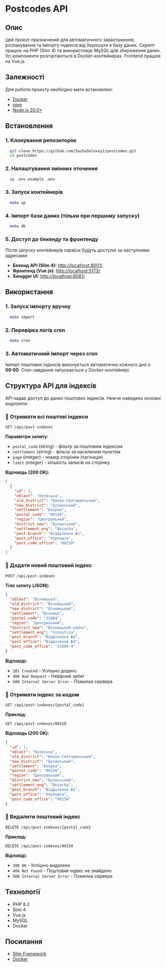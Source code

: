 
# Postcodes API

## Опис

Цей проєкт призначений для автоматичного завантаження, розпакування та імпорту індексів від Укрпошти в базу даних. 
Скрипт працює на PHP (Slim 4) та використовує MySQL для збереження даних. Усі компоненти розгортаються в Docker-контейнерах. 
Frontend працює на Vue.js. 

## Залежності

Для роботи проєкту необхідно мати встановлені:
- [Docker](https://docs.docker.com/get-docker/)
- [npm](https://www.npmjs.com/)
- [Node.js 20.0+](https://nodejs.org/)

## Встановлення

### 1. Клонування репозиторію
```sh
  git clone https://github.com/SashaSolovey1/postcodes.git
  cd postcodes
```

### 2. Налаштування змінних оточення
```sh
  cp .env.example .env
```

### 3. Запуск контейнерів
```sh
  make up
```

### 4. Імпорт бази даних (тільки при першому запуску)
```sh
  make db
```

### 5. Доступ до бекенду та фронтенду
Після запуску контейнерів сервіси будуть доступні за наступними адресами:

- **Бекенд API (Slim 4):** [http://localhost:8001/](http://localhost:8001/)
- **Фронтенд (Vue.js):** [http://localhost:5173/](http://localhost:5173/)
- **Swagger UI:** [http://localhost:8081/](http://localhost:8081/)


## Використання

### 1. Запуск імпорту вручну
```sh
  make import
```

### 2. Перевірка логів cron
```sh
  make cron
```

### 3. Автоматичний імпорт через cron
Імпорт поштових індексів виконується автоматично кожного дня о **00:00**. Cron-завдання запускається у Docker-контейнері.

## Структура API для індексів

API надає доступ до даних поштових індексів. Нижче наведено основні ендпоінти:

### 🔹 Отримати всі поштові індекси
```
GET /api/post-indexes
```
**Параметри запиту:**
- `postal_code` (string) - фільтр за поштовим індексом
- `settlement` (string) - фільтр за населеним пунктом
- `page` (integer) - номер сторінки (пагінація)
- `limit` (integer) - кількість записів на сторінку

**Відповідь (200 OK):**
```json
[
  {
    "id": 1,
    "oblast": "Київська",
    "old_district": "Києво-Святошинський",
    "new_district": "Бучанський",
    "settlement": "Боярка",
    "postal_code": "08150",
    "region": "Центральний",
    "district_new": "Бучанський",
    "settlement_eng": "Boiarka",
    "post_branch": "Відділення №1",
    "post_office": "Укрпошта",
    "post_code_office": "08150"
  }
]
```

### 🔹 Додати новий поштовий індекс
```
POST /api/post-indexes
```
**Тіло запиту (JSON):**
```json
{
  "oblast": "Вінницька",
  "old_district": "Вінницький",
  "new_district": "Вінницький",
  "settlement": "Вінниця",
  "postal_code": "21004",
  "region": "Центральний",
  "district_new": "Вінницький район",
  "settlement_eng": "Vinnytsia",
  "post_branch": "Відділення №4",
  "post_office": "Відділення №4",
  "post_code_office": "21004-4"
}
```
**Відповіді:**
- `201 Created` - Успішно додано
- `400 Bad Request` - Невірний запит
- `500 Internal Server Error` - Помилка сервера

### 🔹 Отримати індекс за кодом
```
GET /api/post-indexes/{postal_code}
```
**Приклад:**
```
GET /api/post-indexes/08150
```
**Відповідь (200 OK):**
```json
{
  "id": 1,
  "oblast": "Київська",
  "old_district": "Києво-Святошинський",
  "new_district": "Бучанський",
  "settlement": "Боярка",
  "postal_code": "08150",
  "region": "Центральний",
  "district_new": "Бучанський",
  "settlement_eng": "Boiarka",
  "post_branch": "Відділення №1",
  "post_office": "Укрпошта",
  "post_code_office": "08150"
}
```

### 🔹 Видалити поштовий індекс
```
DELETE /api/post-indexes/{postal_code}
```
**Приклад:**
```
DELETE /api/post-indexes/08150
```
**Відповіді:**
- `200 OK` - Успішно видалено
- `404 Not Found` - Поштовий індекс не знайдено
- `500 Internal Server Error` - Помилка сервера

## Технології
- PHP 8.2
- Slim 4
- Vue.js
- MySQL
- Docker

## Посилання
- [Slim Framework](https://www.slimframework.com/)
- [Docker](https://www.docker.com/)